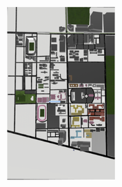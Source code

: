 <html>
<body>
<a href='source/Map.reality' rel='ar'>
	<img src='source/Map.png' alt='Product XYZ' width="250" height="400">
</a>

</body>
</html>
